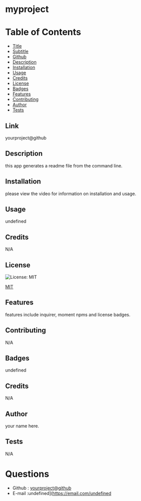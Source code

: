 # myproject

# Table of Contents       
* [Title](#title)
* [Subtitle](#subtitle)
* [Github](#link)
* [Description](#description)
* [Installation](#installation)
* [Usage](#usage)
* [Credits](#credits)
* [License](#license) 
* [Badges](#badges)
* [Features](#features)
* [Contributing](#contributing)
* [Author](#author)
* [Tests](#tests) 
       
## Link
yourproject@github

## Description
this app generates a readme file from the command line.

## Installation
please view the video for information on installation and usage.

## Usage
undefined

## Credits
N/A

## License
![License: MIT](https://img.shields.io/badge/License-MIT-yellow.svg)

[MIT](LICENSE)


## Features
features include inquirer,  moment npms and license badges.

## Contributing
N/A

## Badges
undefined

## Credits
N/A

## Author
your name here.

## Tests
N/A

# Questions    
* Github : [yourproject@github](https://github.com/yourproject@github"/)
* E-mail :undefined](https://email.com/undefined